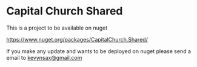 # Capital Church Shared
This is a project to be available on nuget

https://www.nuget.org/packages/CapitalChurch.Shared/

If you make any update and wants to be deployed on nuget please send a email to kevynsax@gmail.com